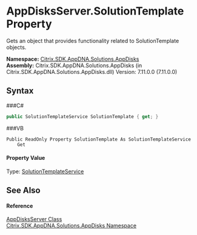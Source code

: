 # AppDisksServer.SolutionTemplate Property 
 

Gets an object that provides functionality related to SolutionTemplate objects.

**Namespace:**&nbsp;<a href="N_Citrix_SDK_AppDNA_Solutions_AppDisks">Citrix.SDK.AppDNA.Solutions.AppDisks</a><br />**Assembly:**&nbsp;Citrix.SDK.AppDNA.Solutions.AppDisks (in Citrix.SDK.AppDNA.Solutions.AppDisks.dll) Version: 7.11.0.0 (7.11.0.0)

## Syntax

###C#
```csharp
public SolutionTemplateService SolutionTemplate { get; }
```

###VB
```vbnet
Public ReadOnly Property SolutionTemplate As SolutionTemplateService
	Get
```


#### Property Value
Type: <a href="T_Citrix_SDK_AppDNA_SolutionTemplateService">SolutionTemplateService</a>

## See Also


#### Reference
<a href="T_Citrix_SDK_AppDNA_Solutions_AppDisks_AppDisksServer">AppDisksServer Class</a><br /><a href="N_Citrix_SDK_AppDNA_Solutions_AppDisks">Citrix.SDK.AppDNA.Solutions.AppDisks Namespace</a><br />